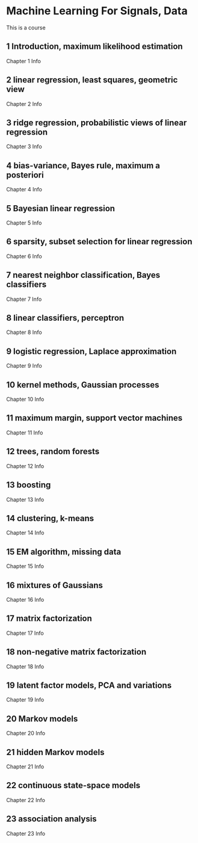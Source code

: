 ```{tableofcontents}
```
# Machine Learning For Signals, Data
This is a course
## 1 Introduction, maximum likelihood estimation
Chapter 1 Info
## 2 linear regression, least squares, geometric view
Chapter 2 Info
## 3 ridge regression, probabilistic views of linear regression
Chapter 3 Info
## 4 bias-variance, Bayes rule, maximum a posteriori
Chapter 4 Info
## 5 Bayesian linear regression
Chapter 5 Info
## 6 sparsity, subset selection for linear regression
Chapter 6 Info
## 7 nearest neighbor classification, Bayes classifiers
Chapter 7 Info
## 8 linear classifiers, perceptron
Chapter 8 Info
## 9 logistic regression, Laplace approximation
Chapter 9 Info
## 10 kernel methods, Gaussian processes
Chapter 10 Info
## 11 maximum margin, support vector machines
Chapter 11 Info
## 12 trees, random forests
Chapter 12 Info
## 13 boosting
Chapter 13 Info
## 14 clustering, k-means	
Chapter 14 Info
## 15 EM algorithm, missing data	
Chapter 15 Info
## 16 mixtures of Gaussians	
Chapter 16 Info
## 17 matrix factorization	
Chapter 17 Info
## 18 non-negative matrix factorization	
Chapter 18 Info
## 19 latent factor models, PCA and variations	
Chapter 19 Info
## 20 Markov models	
Chapter 20 Info
## 21 hidden Markov models	
Chapter 21 Info
## 22 continuous state-space models	
Chapter 22 Info
## 23 association analysis
Chapter 23 Info